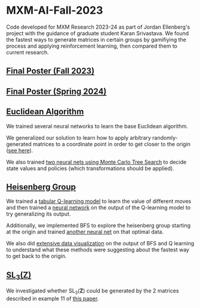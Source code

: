 # MXM-AI-Fall-2023

Code developed for MXM Research 2023-24 as part of Jordan Ellenberg's project with the guidance of graduate student Karan Srivastava. We found the fastest ways to generate matrices in certain groups by gamifiying the process and applying reinforcement learning, then compared them to current research.

## [Final Poster (Fall 2023)](https://github.com/dgconway/MXM-AI-Fall-2023/blob/main/MXM_AI_Poster_F23.pdf)

## [Final Poster (Spring 2024)](https://github.com/MXM-MachineLearning/MXM_AI_Ellenberg/blob/main/MXM_AI_Poster_SP24.pdf)

## [Euclidean Algorithm](https://en.wikipedia.org/wiki/Euclidean_algorithm)

We trained several neural networks to learn the base Euclidean algorithm.

We generalized our solution to learn how to apply arbitrary randomly-generated matrices to a coordinate point in order to get closer to the origin ([see here](Euclidean/Donald/2_random_matrices/)).

We also trained [two neural nets using Monte Carlo Tree Search](Euclidean/Alex/deep_mcts.ipynb) to decide state values and policies (which transformations should be applied).

## [Heisenberg Group](https://en.wikipedia.org/wiki/Heisenberg_group)

We trained a [tabular Q-learning model](heisenberg_group/Q_Learning/Q_learning_to_origin.ipynb) to learn the value of different moves and then trained a [neural network](heisenberg_group/Neural_Nets/heisenberg_NN_Q_learning.ipynb) on the output of the Q-learning model to try generalizing its output.

Additionally, we implemented BFS to explore the heisenberg group starting at the origin and trained [another neural net](heisenberg_group/Neural_Nets/bfs_NN.ipynb) on that optimal data.

We also did [extensive data visualization](heisenberg_group/Visualizations/) on the output of BFS and Q learning to understand what these methods were suggesting about the fastest way to get back to the origin.

## [SL<sub>3</sub>(**Z**)](https://en.wikipedia.org/wiki/Special_linear_group)

We investigated whether SL<sub>3</sub>(**Z**) could be generated by the 2 matrices described in example 11 of [this paper](https://www.ams.org/journals/notices/201906/rnoti-p905.pdf).
